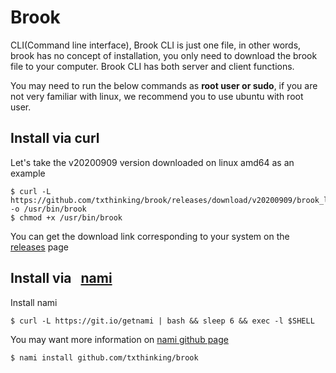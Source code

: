 # Brook

CLI(Command line interface), Brook CLI is just one file, in other words, brook has no concept of installation, you only need to download the brook file to your computer. Brook CLI has both server and client functions.

You may need to run the below commands as **root user or sudo**, if you are not very familiar with linux, we recommend you to use ubuntu with root user.

## Install via curl

Let's take the v20200909 version downloaded on linux amd64 as an example

```
$ curl -L https://github.com/txthinking/brook/releases/download/v20200909/brook_linux_amd64 -o /usr/bin/brook
$ chmod +x /usr/bin/brook
```

You can get the download link corresponding to your system on the [releases](https://github.com/txthinking/brook/releases) page

## Install via &nbsp; [nami](https://github.com/txthinking/nami)

Install nami

```
$ curl -L https://git.io/getnami | bash && sleep 6 && exec -l $SHELL
```

You may want more information on [nami github page](https://github.com/txthinking/nami)

```
$ nami install github.com/txthinking/brook
```
